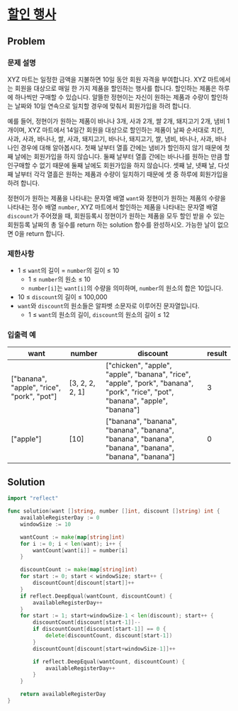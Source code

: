 # [할인 행사](https://school.programmers.co.kr/learn/courses/30/lessons/131127)

## Problem

### 문제 설명

XYZ 마트는 일정한 금액을 지불하면 10일 동안 회원 자격을 부여합니다. XYZ 마트에서는 회원을 대상으로 매일 한 가지 제품을 할인하는 행사를 합니다. 할인하는 제품은 하루에 하나씩만 구매할 수 있습니다. 알뜰한 정현이는 자신이 원하는 제품과 수량이 할인하는 날짜와 10일 연속으로 일치할 경우에 맞춰서 회원가입을 하려 합니다.

예를 들어, 정현이가 원하는 제품이 바나나 3개, 사과 2개, 쌀 2개, 돼지고기 2개, 냄비 1개이며, XYZ 마트에서 14일간 회원을 대상으로 할인하는 제품이 날짜 순서대로 치킨, 사과, 사과, 바나나, 쌀, 사과, 돼지고기, 바나나, 돼지고기, 쌀, 냄비, 바나나, 사과, 바나나인 경우에 대해 알아봅시다. 첫째 날부터 열흘 간에는 냄비가 할인하지 않기 때문에 첫째 날에는 회원가입을 하지 않습니다. 둘째 날부터 열흘 간에는 바나나를 원하는 만큼 할인구매할 수 없기 때문에 둘째 날에도 회원가입을 하지 않습니다. 셋째 날, 넷째 날, 다섯째 날부터 각각 열흘은 원하는 제품과 수량이 일치하기 때문에 셋 중 하루에 회원가입을 하려 합니다.

정현이가 원하는 제품을 나타내는 문자열 배열 `want`와 정현이가 원하는 제품의 수량을 나타내는 정수 배열 `number`, XYZ 마트에서 할인하는 제품을 나타내는 문자열 배열 `discount`가 주어졌을 때, 회원등록시 정현이가 원하는 제품을 모두 할인 받을 수 있는 회원등록 날짜의 총 일수를 return 하는 solution 함수를 완성하시오. 가능한 날이 없으면 0을 return 합니다.

### 제한사항

- 1 ≤ `want`의 길이 = `number`의 길이 ≤ 10
    - 1 ≤ `number`의 원소 ≤ 10
    - `number[i]`는 `want[i]`의 수량을 의미하며, `number`의 원소의 합은 10입니다.
- 10 ≤ `discount`의 길이 ≤ 100,000
- `want`와 `discount`의 원소들은 알파벳 소문자로 이루어진 문자열입니다.
    - 1 ≤ `want`의 원소의 길이, `discount`의 원소의 길이 ≤ 12

### 입출력 예

| want | number | discount | result |
| --- | --- | --- | --- |
| ["banana", "apple", "rice", "pork", "pot"] | [3, 2, 2, 2, 1] | ["chicken", "apple", "apple", "banana", "rice", "apple", "pork", "banana", "pork", "rice", "pot", "banana", "apple", "banana"] | 3 |
| ["apple"] | [10] | ["banana", "banana", "banana", "banana", "banana", "banana", "banana", "banana", "banana", "banana"] | 0 |


## Solution

```go
import "reflect"

func solution(want []string, number []int, discount []string) int {
	availableRegisterDay := 0
	windowSize := 10

	wantCount := make(map[string]int)
	for i := 0; i < len(want); i++ {
		wantCount[want[i]] = number[i]
	}

	discountCount := make(map[string]int)
	for start := 0; start < windowSize; start++ {
		discountCount[discount[start]]++
	}
	if reflect.DeepEqual(wantCount, discountCount) {
		availableRegisterDay++
	}
	for start := 1; start+windowSize-1 < len(discount); start++ {
		discountCount[discount[start-1]]--
		if discountCount[discount[start-1]] == 0 {
			delete(discountCount, discount[start-1])
		}
		discountCount[discount[start+windowSize-1]]++

		if reflect.DeepEqual(wantCount, discountCount) {
			availableRegisterDay++
		}
	}

	return availableRegisterDay
}
```